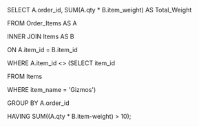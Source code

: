 SELECT A.order_id, SUM(A.qty * B.item_weight) AS Total_Weight

FROM Order_Items AS A

INNER JOIN Items AS B

ON A.item_id = B.item_id

WHERE A.item_id <> (SELECT item_id

FROM Items

WHERE item_name = 'Gizmos')

GROUP BY A.order_id

HAVING SUM((A.qty * B.item-weight) > 10);
